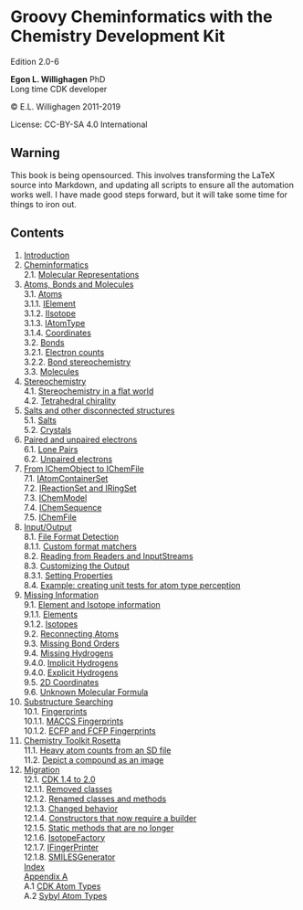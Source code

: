 # Groovy Cheminformatics with the Chemistry Development Kit

Edition 2.0-6

**Egon L. Willighagen** PhD<br />
Long time CDK developer

© E.L. Willighagen 2011-2019

License: CC-BY-SA 4.0 International

## Warning

This book is being opensourced. This involves transforming the LaTeX source into Markdown,
and updating all scripts to ensure all the automation works well. I have made good
steps forward, but it will take some time for things to iron out.

## Contents

1. [Introduction](introduction.md) <br />
2. [Cheminformatics](cheminfo.md) <br />
2.1. [Molecular Representations](cheminfo.md#molecular-representations) <br />
3. [Atoms, Bonds and Molecules](atomsbonds.md) <br />
3.1. [Atoms](atomsbonds.md#atoms) <br />
3.1.1. [IElement](atomsbonds.md#ielement) <br />
3.1.2. [IIsotope](atomsbonds.md#iisotope) <br />
3.1.3. [IAtomType](atomsbonds.md#iatomtype) <br />
3.1.4. [Coordinates](atomsbonds.md#coordinates) <br />
3.2. [Bonds](atomsbonds.md#bonds) <br />
3.2.1. [Electron counts](atomsbonds.md#electron-counts) <br />
3.2.2. [Bond stereochemistry](atomsbonds.md#bond-stereochemistry) <br />
3.3. [Molecules](atomsbonds.md#molecules) <br />
4. [Stereochemistry](stereo.md) <br />
4.1. [Stereochemistry in a flat world](stereo.md#stereochemistry-in-a-flat-world) <br />
4.2. [Tetrahedral chirality](stereo.md#tetrahedral-chirality) <br />
5. [Salts and other disconnected structures](salts.md) <br />
5.1. [Salts](salts.md#salts) <br />
5.2. [Crystals](salts.md#crystals) <br />
6. [Paired and unpaired electrons](unpairedelectrons.md) <br />
6.1. [Lone Pairs](unpairedelectrons.md#lone-pairs) <br />
6.2. [Unpaired electrons](unpairedelectrons.md#unpaired-electrons) <br />
7. [From IChemObject to IChemFile](chemobject.md) <br />
7.1. [IAtomContainerSet](chemobject.md#iatomcontainerset) <br />
7.2. [IReactionSet and IRingSet](chemobject.md#ireactionset-and-iringset) <br />
7.3. [IChemModel](chemobject.md#ichemmodel) <br />
7.4. [IChemSequence](chemobject.md#ichemsequence) <br />
7.5. [IChemFile](chemobject.md#ichemfile) <br />
8. [Input/Output](io.md) <br />
8.1. [File Format Detection](io.md#file-format-detection) <br />
8.1.1. [Custom format matchers](io.md#custom-format-matchers) <br />
8.2. [Reading from Readers and InputStreams](io.md#reading-from-readers-and-inputstreams) <br />
8.3. [Customizing the Output](io.md#customizing-the-output) <br />
8.3.1. [Setting Properties](io.md#setting-properties) <br />
8.4. [Example: creating unit tests for atom type perception](io.md#example:-creating-unit-tests-for-atom-type-perception) <br />
9. [Missing Information](missing.md) <br />
9.1. [Element and Isotope information](missing.md#element-and-isotope-information) <br />
9.1.1. [Elements](missing.md#elements) <br />
9.1.2. [Isotopes](missing.md#isotopes) <br />
9.2. [Reconnecting Atoms](missing.md#reconnecting-atoms) <br />
9.3. [Missing Bond Orders](missing.md#missing-bond-orders) <br />
9.4. [Missing Hydrogens](missing.md#missing-hydrogens) <br />
9.4.0. [Implicit Hydrogens](missing.md#implicit-hydrogens) <br />
9.4.0. [Explicit Hydrogens](missing.md#explicit-hydrogens) <br />
9.5. [2D Coordinates](missing.md#2d-coordinates) <br />
9.6. [Unknown Molecular Formula](missing.md#unknown-molecular-formula) <br />
10. [Substructure Searching](substructure.md) <br />
10.1. [Fingerprints](substructure.md#fingerprints) <br />
10.1.1. [MACCS Fingerprints](substructure.md#maccs-fingerprints) <br />
10.1.2. [ECFP and FCFP Fingerprints](substructure.md#ecfp-and-fcfp-fingerprints) <br />
11. [Chemistry Toolkit Rosetta](ctr.md) <br />
11.1. [Heavy atom counts from an SD file](ctr.md#heavy-atom-counts-from-an-sd-file) <br />
11.2. [Depict a compound as an image](ctr.md#depict-a-compound-as-an-image) <br />
12. [Migration](migration.md) <br />
12.1. [CDK 1.4 to 2.0](migration.md#cdk-14-to-20) <br />
12.1.1. [Removed classes](migration.md#removed-classes) <br />
12.1.2. [Renamed classes and methods](migration.md#renamed-classes-and-methods) <br />
12.1.3. [Changed behavior](migration.md#changed-behavior) <br />
12.1.4. [Constructors that now require a builder](migration.md#constructors-that-now-require-a-builder) <br />
12.1.5. [Static methods that are no longer](migration.md#static-methods-that-are-no-longer) <br />
12.1.6. [IsotopeFactory](migration.md#isotopefactory) <br />
12.1.7. [IFingerPrinter](migration.md#ifingerprinter) <br />
12.1.8. [SMILESGenerator](migration.md#smilesgenerator) <br />
[Index](indexList.md) <br />
[Appendix A](appatomtypes.md) <br />
A.1 [CDK Atom Types](appatomtypes.md#cdk-atom-types) <br />
A.2 [Sybyl Atom Types](appatomtypes.md#sybyl-atom-types) <br />
